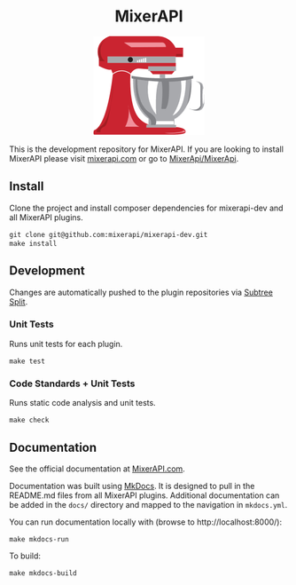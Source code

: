 <h1 align="center">
  MixerAPI
</h1>
<p align="center">
  <a href="http://mixerapi.com/">
    <img alt="MixerAPI" src="assets/mixer-api-200x-178x.png" />
  </a>
</p>

This is the development repository for MixerAPI. If you are looking to install MixerAPI please visit
[mixerapi.com](https://mixerapi.com/) or go to [MixerApi/MixerApi](https://github.com/mixerapi/mixerapi).

## Install

Clone the project and install composer dependencies for mixerapi-dev and all MixerAPI plugins.

```console
git clone git@github.com:mixerapi/mixerapi-dev.git
make install
```

## Development

Changes are automatically pushed to the plugin repositories via [Subtree Split](https://www.subtreesplit.com/).

### Unit Tests

Runs unit tests for each plugin.

```console
make test
```

### Code Standards + Unit Tests

Runs static code analysis and unit tests.

```console
make check
```

## Documentation

See the official documentation at [MixerAPI.com](https://mixerapi.com).

Documentation was built using [MkDocs](https://squidfunk.github.io/mkdocs-material/). It is designed to pull in the
README.md files from all MixerAPI plugins. Additional documentation can be added in the `docs/` directory and mapped
to the navigation in `mkdocs.yml`.

You can run documentation locally with (browse to http://localhost:8000/):

```console
make mkdocs-run
```

To build:

```console
make mkdocs-build
```
